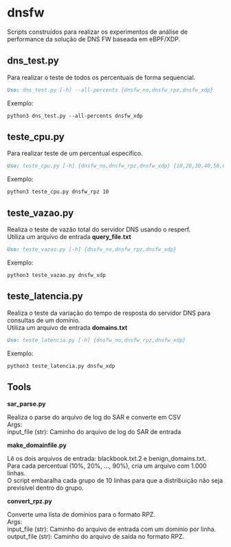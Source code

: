 # dnsfw
Scripts construídos para realizar os experimentos de análise de performance da solução de DNS FW baseada em eBPF/XDP.<br>


## **dns_test.py**
Para realizar o teste de todos os percentuais de forma sequencial.<br>
```markdown
Uso: dns_test.py [-h] --all-percents {dnsfw_no,dnsfw_rpz,dnsfw_xdp}
```
Exemplo:
```console
python3 dns_test.py --all-percents dnsfw_xdp
```
## **teste_cpu.py**
Para realizar teste de um percentual especifico.<br>
```markdown
Uso: teste_cpu.py [-h] {dnsfw_no,dnsfw_rpz,dnsfw_xdp} {10,20,30,40,50,60,70,80,90}
```
Exemplo:
```console
python3 teste_cpu.py dnsfw_rpz 10
```
## **teste_vazao.py**
Realiza o teste de vazão total do servidor DNS usando o resperf.<br>
Utiliza um arquivo de entrada **query_file.txt**<br>
```markdown
Uso: teste_vazao.py [-h] {dnsfw_no,dnsfw_rpz,dnsfw_xdp}
```
Exemplo:
```console
python3 teste_vazao.py dnsfw_xdp
```
## **teste_latencia.py**
Realiza o teste da variação do tempo de resposta do servidor DNS para consultas de um domínio.<br>
Utiliza um arquivo de entrada **domains.txt**<br>
```markdown
Uso: teste_latencia.py [-h] {dnsfw_no,dnsfw_rpz,dnsfw_xdp}
```
Exemplo:
```console
python3 teste_latencia.py dnsfw_xdp
```

## Tools

**sar_parse.py**<p>
Realiza o parse do arquivo de log do SAR e converte em CSV<br>
Args:<br>
    input_file (str): Caminho do arquivo de log do SAR de entrada<br>

**make_domainfile.py**<p>
Lê os dois arquivos de entrada: blackbook.txt.2 e benign_domains.txt.<br>
Para cada percentual (10%, 20%, ..., 90%), cria um arquivo com 1.000 linhas.<br>
O script embaralha cada grupo de 10 linhas para que a distribuição não seja previsível dentro do grupo.

**convert_rpz.py**<p>
Converte uma lista de domínios para o formato RPZ.<br>
Args:<br>
        input_file (str): Caminho do arquivo de entrada com um domínio por linha.<br>
        output_file (str): Caminho do arquivo de saída no formato RPZ.<br>





